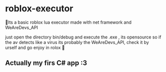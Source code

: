 # roblox-executor
👊Its a basic roblox lua executor made with net framework and WeAreDevs_API


just open the directory bin/debug and execute the .exe , its opensource so if the av detects like a virus its probably the WeAreDevs_API, check it by urself and go enjoy in rolox 👊


## Actually my firs C# app :3 
